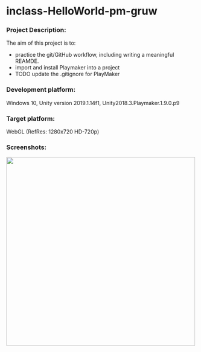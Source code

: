 # inclass-HelloWorld-pm-gruw

### Project Description: 

The aim of this project is to:
+ practice the git/GitHub workflow, including writing a meaningful REAMDE. 
+ import and install Playmaker into a project
+ TODO update the .gitignore for PlayMaker

### Development platform: 

Windows 10, Unity version 2019.1.14f1, Unity2018.3.Playmaker.1.9.0.p9

### Target platform: 

WebGL (RefRes: 1280x720 HD-720p)  

### Screenshots:

<div>
<img src = "./Screenshots/home-pic-playmode-mythirdscript-addnumbers-cs-smeerws.jpg" width = "500">
</div> 